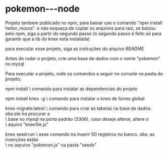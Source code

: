 ﻿# pokemon---node

Projeto tambem publicado no npm, para baixar use o comando "npm install heitor_moura".
e não esqueça de copiar os arquivos para raiz, se baixou pelo npm, siga a partir do
segundo passo (o segundo passo é feito só para garantir que a lib do knex esta instalada)



para executar esse projeto, siga as instruções do arquivo README

Antes de rodar o projeto, crie uma base de dados com o nome "pokemon" no mysql

Para executar o projeto, rode os comandos a seguir no console na pasta do projeto;

npm install          \\ comando para instalar as dependencias do projeto

npm install knex -g  \\ comando para instalar o knex de forma global

knex migrate:latest  \\ comando para criar as tabelas na base de dados. obs:ele ira procurar a                      
                     \\ base no mysql na porta padrão (3306), caso deseje alterar, altere o                           
                     \\ aquivo "knexfile.js"

knex seed:run        \\ esse comando ira inserir 50 registros no banco. obs: as inserções estão   		     
                     \\ no aqruivo "pokemon.js" na pasta "seeds"